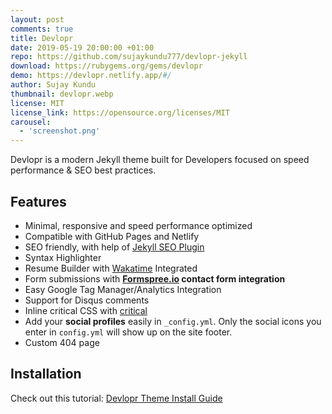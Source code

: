 ```yaml
---
layout: post
comments: true
title: Devlopr 
date: 2019-05-19 20:00:00 +01:00
repo: https://github.com/sujaykundu777/devlopr-jekyll
download: https://rubygems.org/gems/devlopr
demo: https://devlopr.netlify.app/#/
author: Sujay Kundu
thumbnail: devlopr.webp
license: MIT
license_link: https://opensource.org/licenses/MIT
carousel:
  - 'screenshot.png'
---
```


Devlopr is a modern Jekyll theme built for Developers focused on speed performance & SEO best practices.

## Features

* Minimal, responsive and speed performance optimized
* Compatible with GitHub Pages and Netlify
* SEO friendly, with help of [Jekyll SEO Plugin](https://github.com/jekyll/jekyll-seo-tag)
* Syntax Highlighter
* Resume Builder with [Wakatime](https://wakatime.com) Integrated
* Form submissions with **[Formspree.io](https://formspree.io/) contact form integration**
* Easy Google Tag Manager/Analytics Integration
* Support for Disqus comments
* Inline critical CSS with [critical](https://github.com/addyosmani/critical)
* Add your **social profiles** easily in `_config.yml`. Only the social icons you enter in `config.yml` will show up on the site footer.
* Custom 404 page

## Installation

Check out this tutorial: [Devlopr Theme Install Guide](https://sujaykundu.com/github/jekyll/2019/05/19/setup-devlopr-for-blog.html)
